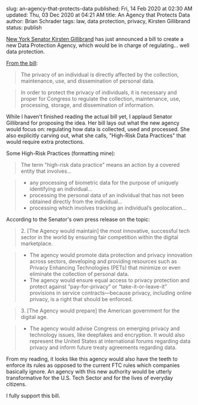 slug: an-agency-that-protects-data
published: Fri, 14 Feb 2020 at 02:30 AM
updated: Thu, 03 Dec 2020 at 04:21 AM
title: An Agency that Protects Data
author: Brian Schrader
tags: law, data protection, privacy, Kirsten Gillibrand
status: publish

[New York Senator Kirsten Gillibrand][senator] has just announced a bill to create a new Data Protection Agency, which would be in charge of regulating... well data protection.

[From the bill][bill]:

> The privacy of an individual is directly affected by the collection, maintenance, use, and dissemination of personal data.

> In order to protect the privacy of individuals, it is necessary and proper for Congress to regulate the collection, maintenance, use, processing, storage, and dissemination of information.

While I haven't finished reading the actual bill yet, I applaud Senator Gillibrand for proposing the idea. Her bill lays out what the new agency would focus on: regulating how data is collected, used and processed. She also explicitly carving out, what she calls, "High-Risk Data Practices" that would require extra protections.

Some High-Risk Practices (formatting mine):


> The term "high-risk data practice" means an action by a covered entity that involves...

> - any processing of biometric data for the purpose of uniquely identifying an individual...
> - processing the personal data of an individual that has not been obtained directly from the individual...
> - processing which involves tracking an individual’s geolocation...

According to the Senator's own press release on the topic:

> 2\. [The Agency would maintain] the most innovative, successful tech sector in the world by ensuring fair competition within the digital marketplace.

> - The agency would promote data protection and privacy innovation across sectors, developing and providing resources such as Privacy Enhancing Technologies (PETs) that minimize or even eliminate the collection of personal data.
> - The agency would ensure equal access to privacy protection and protect against “pay-for-privacy” or “take-it-or-leave-it” provisions in service contracts—because privacy, including online privacy, is a right that should be enforced.

> 3\. [The Agency would prepare] the American government for the digital age.

> - The agency would advise Congress on emerging privacy and technology issues, like deepfakes and encryption. It would also represent the United States at international forums regarding data privacy and inform future treaty agreements regarding data.

From my reading, it looks like this agency would also have the teeth to enforce its rules as opposed to the current FTC rules which companies basically ignore. An agency with this new authority would be utterly transformative for the U.S. Tech Sector and for the lives of everyday citizens.

I fully support this bill.

[news]: https://epic.org/2020/02/breaking---sen-gillibrand-intr.html
[bill]: https://www.gillibrand.senate.gov/imo/media/doc/2.11.2020_Data%20Protection%20Act.pdf
[senator]: https://www.gillibrand.senate.gov/news/press/release/confronting-a-data-privacy-crisis-gillibrand-announces-landmark-legislation-to-create-a-data-protection-agency
